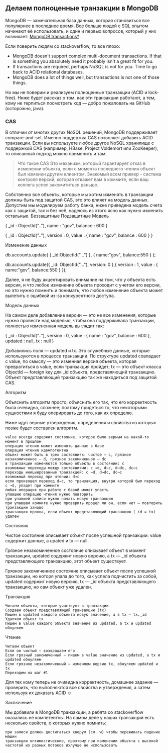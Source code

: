 ## Делаем полноценные транзакции в MongoDB

MongoDB — замечательная база данных, которая становиться все популярнее в последнее время. Все больше людей с SQL опытом начинают её использовать, и один и первых вопросов, который у них возникает: [MongoDB transactions?](http://stackoverflow.com/questions/2655251/mongodb-transactions)

Если поверить людям со stackoverflow, то все плохо:
- MongoDB doesn't support complex multi-document transactions. If that is something you absolutely need it probably isn't a great fit for you.
- If transactions are required, perhaps NoSQL is not for you. Time to go back to ACID relational databases.
- MongoDB does a lot of things well, but transactions is not one of those things.

Но мы не поверим и реализуем полноценные транзакции (ACID и lock-free). Ниже будет рассказ о том, как эти транзакции работают, а тем, кому не терпиться посмотреть код — добро пожаловать на GitHub (осторожно, java).

### CAS

В отличии от многих других NoSQL решений, MongoDB поддерживает compare-and-set. Именно поддержка CAS позволяет добавить ACID транзакции. Если вы используете любое другое NoSQL хранилище с поддержкой CAS (например, HBase, Project Voldemort или ZooKeeper), то описанный подход можно применить и там.

> Что такое CAS
Это механизм, который гарантирует отказ в изменении объекта, если с момента последнего чтения объект был изменен другим клиентом. Знакомый всем пример - система контроля версий, которая откажет вам в коммите, если ваш коллега успел закомититься раньше.


Собственно все объекты, которые мы хотим изменять в транзакции должны быть под защитой CAS, это это влияет на модель данных. Допустим мы моделируем работу банка, ниже приведена модель счета как с защитой, так и без неё, надеюсь из этого ясно как нужно изменить остальные.
  Беззащитные 	Подзащитные
Модель 	

{
  _id : ObjectId(".."),
  name : "gov",
  balance : 600
}

	

{
  _id : ObjectId(".."),
  version : 0,
  value : {
    name : "gov",
    balance : 600
  }
}

Изменение данных 	

db.accounts.update( 
  { _id:ObjectId("...") }, 
  { name:"gov", balance:550 }
);

	

db.accounts.update({ 
    _id: ObjectId("..."), version: 0
  },{ 
    version : 1, 
    value : { name:"gov", balance:550 } 
});


Далее, я не буду акцентировать внимание на том, что у объекта есть версия, и что любое изменение объекта проходит с учетом его версии, но это нужно помнить и понимать, что любое изменение объекта может вылетить с ошибкой из-за конкурентного доступа.

Модель данных

На самом деле добавление версии — это не все изменения, которые нужно провести над моделью, чтобы она поддерживала транзакции, полностью измененная модель выглядит так:

{
  _id : ObjectId(".."),
  version : 0,
  value : {
    name : "gov",
    balance : 600
  },
  updated : null,
  tx : null
}


Добавились поля — updated и tx. Это служебные данные, которые используются в процессе транзакции. По структуре updated совпадает с value, по смыслу — это изменная версия объекта, которая превратиться в value, если транзакция пройдет; tx — это объект класса ObjectId — foreign key для _id объекта, представляющий транзакцию. Объект представляющий транзакцию так же находиться под защитой CAS.

Алгоритм

Объяснить алгоритм просто, объяснить его так, что его корректность была очевидна, сложнее; поэтому придеться то, что некоторыми сущностями я буду оперировать до того, как их определю.

Ниже идут верные утверждения, определения и свойства из которых позже будет составлен алгоритм.

    value всегда содержит состояние, которое было верным на какой-то момент в прошлом
    операция чтения может изменять данные в базе
    операция чтения идемпотентна
    объект может быть в трех состояниях: чистое — c, грязное незакомиченное — d, грязное закомиченное — dc
    в транзакции изменяются только объекты в состоянии: c
    возможные переходы между состояниями: c →d, d→c, d→dc, dc→c
    переходы инициированные транзакцей: c →d, d→dc, dc→c
    возможный переход при чтении: d→c
    если произошел переход d→c, то транзакция, внутри которой был переход c →d, упадет при коммите
    любая операция при работе с базой может упасть
    упавшию операцию чтения нужно повторить
    при упавшей записи нужно начать новую транзакцию
    при упавшем коммите нужно проверить прошел ли он, если нет — повторить транзакцию заново
    транзакция прошла, если объект представляющий транзакцию (_id = tx) удален



Состояния

Чистое состояние описывает объект после успешной транзакции: value содержит данные, а upated и tx — null.

Грязное незакомиченное состояние описывает объект в момент транзакции, updated содержит новую версию, а tx — _id объекта представляющего транзакцию, этот объект существует.

Грязное закомиченное состояние описывает объект после успешной транзакции, но которя упала до того, как успела подчистить за собой, updated содержит новую версию, tx — _id объекта представляющего транзакцию, но сам объект уже удален.

Транзакция

    Читаем объекты, которые участвуют в транзакции
    Создаем объект представляющий транзакцию (tx)
    Пишем в updated каждого объекта новую значение, а в tx — tx._id
    Удаляем объект tx
    Пишем в value каждого объекта значение из updated, а tx и updated обнуляем


Чтение

    Читаем объект
    Если он чистый — возвращаем его
    Если грязный закомиченный — пишем в value значение из updated, а tx и updated обнуляем
    Если грязное незакомиченный — изменяем версию tx, обнуляем updated и tx
    Переходим на шаг #1



Для тех кому теперь не очивидна корректность, домашнее задание — проверить, что выполняются все свойства и утверждения, а затем используя их доказать ACID ☺

Заключение

Мы добавили в MongoDB транзакции, а ребята со stackoverflow оказались не компетентны. На самом деле у наших транзакций есть несколько свойств, о которых нужно помнить:

    при записи должен достигаться кворум (см. w) чтобы переживать падение машин
    транзакции оптимистические, проэтому при изменении объекта с высокой частотой из разных потоков ихлучше не использовать
